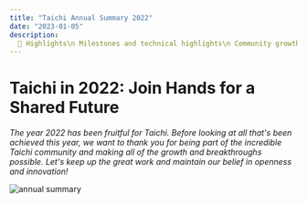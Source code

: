 ```yaml
---
title: "Taichi Annual Summary 2022"
date: "2023-01-05"
description:
  📌 Highlights\n Milestones and technical highlights\n Community growth and events\n User recognition and academic influence
---
```


# Taichi in 2022: Join Hands for a Shared Future
<div class="alert--warning alert alert-no-border">

*The year 2022 has been fruitful for Taichi. Before looking at all that's been achieved this year, we want to thank you for being part of the incredible Taichi community and making all of the growth and breakthroughs possible. Let's keep up the great work and maintain our belief in openness and innovation!*

![annual summary](./pics/2022_report.png)